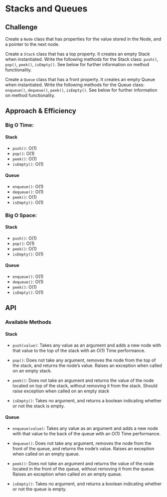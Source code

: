 # Stacks and Queues

## Challenge

Create a `Node` class that has properties for the value stored in the Node, and a pointer to the next node.

Create a `Stack` class that has a top property. It creates an empty Stack when instantiated. Write the following methods for the Stack class: `push()`, `pop()`, `peek()`, `isEmpty()`. See below for further information on method functionality.

Create a `Queue` class that has a front property. It creates an empty Queue when instantiated. Write the following methods for the Queue class: `enqueue()`, `dequeue()`, `peek()`, `isEmpty()`. See below for further information on method functionality.

## Approach & Efficiency

### Big O Time:

#### Stack

- `push()`: O(1)
- `pop()`: O(1)
- `peek()`: O(1)
- `isEmpty()`: O(1)

#### Queue

- `enqueue()`: O(1)
- `dequeue()`: O(1)
- `peek()`: O(1)
- `isEmpty()`: O(1)

### Big O Space:

#### Stack

- `push()`: O(1)
- `pop()`: O(1)
- `peek()`: O(1)
- `isEmpty()`: O(1)

#### Queue

- `enqueue()`: O(1)
- `dequeue()`: O(1)
- `peek()`: O(1)
- `isEmpty()`: O(1)

## API

### Available Methods

#### Stack

- `push(value)`: Takes any value as an argument and adds a new node with that value to the top of the stack with an O(1) Time performance.

- `pop()`: Does not take any argument, removes the node from the top of the stack, and returns the node’s value. Raises an exception when called on an empty stack.

* `peek()`: Does not take an argument and returns the value of the node located on top of the stack, without removing it from the stack. Should raise exception when called on an empty stack

* `isEmpty()`: Takes no argument, and returns a boolean indicating whether or not the stack is empty.

#### Queue

- `enqueue(value)`: Takes any value as an argument and adds a new node with that value to the back of the queue with an O(1) Time performance.

- `dequeue()`: Does not take any argument, removes the node from the front of the queue, and returns the node’s value. Raises an exception when called on an empty queue.

- `peek()`: Does not take an argument and returns the value of the node located in the front of the queue, without removing it from the queue. Raises an exception when called on an empty queue.

- `isEmpty()`: Takes no argument, and returns a boolean indicating whether or not the queue is empty.
